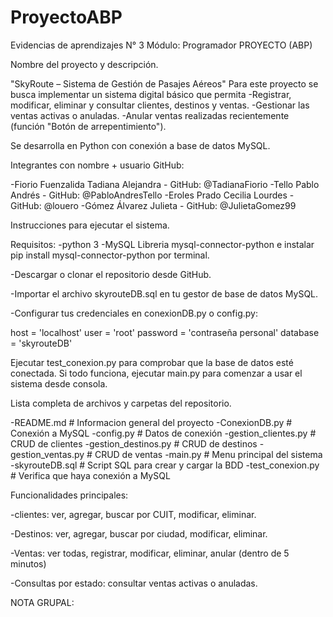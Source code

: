 # ProyectoABP
Evidencias de aprendizajes N° 3 Módulo: Programador PROYECTO (ABP) 

Nombre del proyecto y descripción.

"SkyRoute – Sistema de Gestión de Pasajes Aéreos"
Para este proyecto se busca implementar un sistema digital básico que permita 
-Registrar, modificar, eliminar y consultar clientes, destinos y ventas.
-Gestionar las ventas activas o anuladas.
-Anular ventas realizadas recientemente (función "Botón de arrepentimiento").

Se desarrolla en Python con conexión a base de datos MySQL.


Integrantes con nombre + usuario GitHub:

-Fiorio Fuenzalida Tadiana Alejandra - GitHub: @TadianaFiorio
-Tello Pablo Andrés - GitHub: @PabloAndresTello
-Eroles Prado Cecilia Lourdes - GitHub: @louero
-Gómez Álvarez Julieta - GitHub: @JulietaGomez99


Instrucciones para ejecutar el sistema.

Requisitos:
-python 3
-MySQL 
Libreria mysql-connector-python e instalar pip install mysql-connector-python por terminal.

-Descargar o clonar el repositorio desde GitHub.

-Importar el archivo skyrouteDB.sql en tu gestor de base de datos MySQL.

-Configurar tus credenciales en conexionDB.py o config.py:

host = 'localhost'
user = 'root'
password = 'contraseña personal'
database = 'skyrouteDB'

Ejecutar test_conexion.py para comprobar que la base de datos esté conectada.
Si todo funciona, ejecutar main.py para comenzar a usar el sistema desde consola.

Lista completa de archivos y carpetas del repositorio.

-README.md               # Informacion general del proyecto
-ConexionDB.py           # Conexión a MySQL
-config.py               # Datos de conexión
-gestion_clientes.py     # CRUD de clientes
-gestion_destinos.py     # CRUD de destinos
-gestion_ventas.py       # CRUD de ventas
-main.py                 # Menu principal del sistema
-skyrouteDB.sql          # Script SQL para crear y cargar la BDD
-test_conexion.py        # Verifica que haya conexión a MySQL


Funcionalidades principales:

-clientes: ver, agregar, buscar por CUIT, modificar, eliminar.

-Destinos: ver, agregar, buscar por ciudad, modificar, eliminar.

-Ventas: ver todas, registrar, modificar, eliminar, anular (dentro de 5 minutos)

-Consultas por estado: consultar ventas activas o anuladas.


NOTA GRUPAL: 
 


